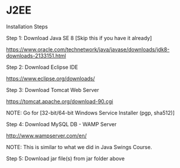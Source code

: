 # J2EE

Installation Steps

Step 1: Download Java SE 8 [Skip this if you have it already]

https://www.oracle.com/technetwork/java/javase/downloads/jdk8-downloads-2133151.html

Step 2: Download Eclipse IDE

https://www.eclipse.org/downloads/


Step 3: Download Tomcat Web Server 

https://tomcat.apache.org/download-90.cgi 

NOTE: Go for [32-bit/64-bit Windows Service Installer (pgp, sha512)]


Step 4: Download MySQL DB - WAMP Server 

http://www.wampserver.com/en/

NOTE: This is similar to what we did in Java Swings Course.

Step 5: Download jar file(s) from jar folder above 


